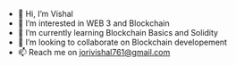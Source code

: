 - 👋 Hi, I’m Vishal
- 👀 I’m interested in WEB 3 and Blockchain
- 🌱 I’m currently learning Blockchain Basics and Solidity
- 💞️ I’m looking to collaborate on Blockchain developement
- 📫 Reach me on jorivishal761@gmail.com
